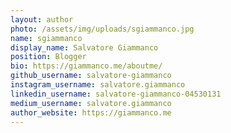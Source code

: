```yaml
---
layout: author
photo: /assets/img/uploads/sgiammanco.jpg
name: sgiammanco
display_name: Salvatore Giammanco
position: Blogger
bio: https://giammanco.me/aboutme/
github_username: salvatore-giammanco
instagram_username: salvatore.giammanco
linkedin_username: salvatore-giammanco-04530131
medium_username: salvatore.giammanco
author_website: https://giammanco.me
---
```

